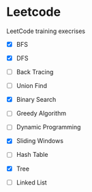 # Leetcode
LeetCode training execrises
- [x] BFS 
- [x] DFS 
- [ ] Back Tracing
- [ ] Union Find 
- [x] Binary Search 
- [ ] Greedy Algorithm 
- [ ] Dynamic Programming 
- [x] Sliding Windows 
- [ ] Hash Table 
- [X] Tree
- [ ] Linked List


